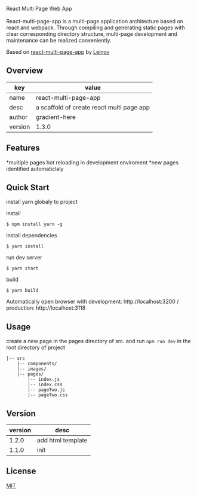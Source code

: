 <br>
React Multi Page Web App
<br><br>
React-multi-page-app is a multi-page application architecture based on react and webpack. Through compiling and generating static pages with clear corresponding directory structure, multi-page development and maintenance can be realized conveniently.

Based on [react-multi-page-app](https://github.com/leinov/react-multi-page-app) by [Leinov](https://github.com/leinov) 


## Overview

key | value
---|---
name | react-multi-page-app
desc | a scaffold of create react multi page app
author | gradient-here
version | 1.3.0

## Features

*multiple pages hot reloading in development enviroment
*new pages identified automaticlaly 

## Quick Start

install yarn globaly to project

install 
```
$ npm install yarn -g
```

install dependencies
```
$ yarn install
```

run dev server
```
$ yarn start
```

build
```
$ yarn build
```

Automatically open browser with development: http://localhost:3200 / production: http://localhost:3118 

## Usage
create a new page in the pages directory of src. and run ```npm run dev``` in the root directory of project
```
|-- src
    |-- components/
    |-- images/
    |-- pages/
        |-- index.js
        |-- index.css
        |-- pageTwo.js
        |-- pageTwo.css
```

## Version

version | desc
---|---
1.2.0 | add html template 
1.1.0 | init 

## License

[MIT](https://opensource.org/licenses/MIT)